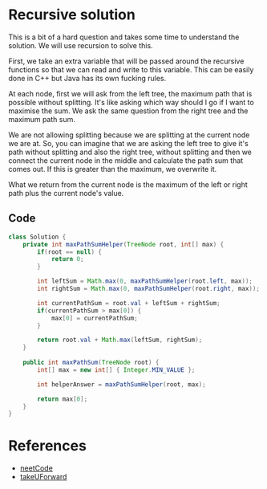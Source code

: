 # Recursive solution

This is a bit of a hard question and takes some time to understand the solution. We will use recursion to solve this. 

First, we take an extra variable that will be passed around the recursive functions so that we can read and write to this variable. This can be easily done in C++ but Java has its own fucking rules.

At each node, first we will ask from the left tree, the maximum path that is possible without splitting. It's like asking which way should I go if I want to maximise the sum. We ask the same question from the right tree and the maximum path sum.

We are not allowing splitting because we are splitting at the current node we are at. So, you can imagine that we are asking the left tree to give it's path without splitting and also the right tree, without splitting and then we connect the current node in the middle and calculate the path sum that comes out. If this is greater than the maximum, we overwrite it.

What we return from the current node is the maximum of the left or right path plus the current node's value.

## Code

```java
class Solution {
    private int maxPathSumHelper(TreeNode root, int[] max) {
        if(root == null) {
            return 0;
        }

        int leftSum = Math.max(0, maxPathSumHelper(root.left, max));
        int rightSum = Math.max(0, maxPathSumHelper(root.right, max));

        int currentPathSum = root.val + leftSum + rightSum;
        if(currentPathSum > max[0]) {
            max[0] = currentPathSum;
        }

        return root.val + Math.max(leftSum, rightSum);
    }
    
    public int maxPathSum(TreeNode root) {
        int[] max = new int[] { Integer.MIN_VALUE };

        int helperAnswer = maxPathSumHelper(root, max);

        return max[0];
    }
}
```

# References

- [neetCode](https://www.youtube.com/watch?v=Hr5cWUld4vU)
- [takeUForward](https://www.youtube.com/watch?v=WszrfSwMz58)
